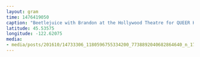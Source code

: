 ```yaml
---
layout: gram
time: 1476419050
caption: "Beetlejuice with Brandon at the Hollywood Theatre for QUEER HORROR! \"Hair down to his goddamn shoulders...\""
latitude: 45.53575
longitude: -122.62075
media:
- media/posts/201610/14733306_1180596755334200_7738892040682864640_n_17843217712161164.jpg
---
```


